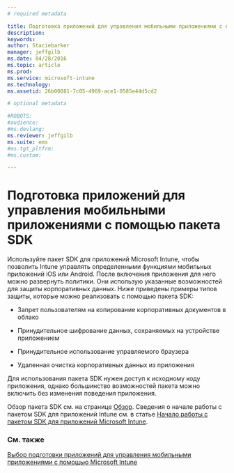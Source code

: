 ```yaml
---
# required metadata

title: Подготовка приложений для управления мобильными приложениями с помощью пакета SDK | Microsoft Intune
description:
keywords:
author: Staciebarker
manager: jeffgilb
ms.date: 04/28/2016
ms.topic: article
ms.prod:
ms.service: microsoft-intune
ms.technology:
ms.assetid: 26b00081-7c05-4969-ace1-0585e44d5cd2

# optional metadata

#ROBOTS:
#audience:
#ms.devlang:
ms.reviewer: jeffgilb
ms.suite: ems
#ms.tgt_pltfrm:
#ms.custom:

---
```


# Подготовка приложений для управления мобильными приложениями с помощью пакета SDK
Используйте пакет SDK для приложений Microsoft Intune, чтобы позволить Intune управлять определенными функциями мобильных приложений iOS или Android. После включения приложения для него можно развернуть политики. Они использую указанные возможностей для защиты корпоративных данных. Ниже приведены примеры типов защиты, которые можно реализовать с помощью пакета SDK:

-   Запрет пользователям на копирование корпоративных документов в облако

-   Принудительное шифрование данных, сохраняемых на устройстве приложением

-   Принудительное использование управляемого браузера

-   Удаленная очистка корпоративных данных из приложения

Для использования пакета SDK нужен доступ к исходному коду приложения, однако большинство возможностей пакета можно включить без изменения поведения приложения.

Обзор пакета SDK см. на странице [Обзор](/intune/develop/intune-app-sdk). Сведения о начале работы с пакетом SDK для приложений Intune см. в статье [Начало работы с пакетом SDK для приложений Microsoft Intune](/intune/develop/intune-app-sdk-get-started).

### См. также
[Выбор подготовки приложений для управления мобильными приложениями с помощью Microsoft Intune](decide-how-to-prepare-apps-for-mobile-application-management-with-microsoft-intune.md)



<!--HONumber=May16_HO2-->


